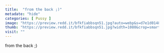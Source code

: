 ```yaml
---
title:  "from the back ;)"
metadate: "hide"
categories: [ Pussy ]
image: "https://preview.redd.it/bfkfiabbsqn51.jpg?auto=webp&s=d7e1d0148eae1903147ef3b6001d55b6d5b9dae0"
thumb: "https://preview.redd.it/bfkfiabbsqn51.jpg?width=1080&crop=smart&auto=webp&s=417d0b8f2faa39bbd1651428227983077a52a2cb"
visit: ""
---
```

from the back ;)
